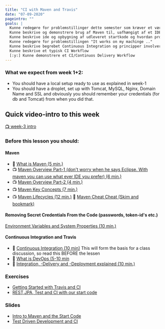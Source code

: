 ```yaml
---
title: "CI with Maven and Travis"
date: "07-09-2020"
pageintro: ""
goals: |
  Kunne redegøre for problemstillinger dette semester som kræver et værktøj som Maven
  Kunne beskrive og demonstrere brug af Maven til, uafhængigt af et IDE, bygge, teste, og afvikle Java Software
  Kunne beskrive ide og opbygning af udleveret startkode og hvordan problemet med "Secret Credentials" i koden er løst
  Kunne redegøre for problemstillingen "It works on my machinge .."
  Kunne beskrive begrebet Continuous Integration og principper involveret(CI)
  Kunne beskrive et typisk CI Workflow
  [:y:] Kunne demonstrere et CI/Continuos Delivery Workflow
---
```


### What we expect from week 1+2:

- You should have a local setup ready to use as explained in week-1
- You should have a droplet, set up with Tomcat, MySQL, Nginx, Domain Name and SSL and obviously you should remember your credentials (for db and Tomcat) from when you did that.

## Quick video-intro to this week

[:tv: week-3 intro](https://www.youtube.com/watch?v=kFkGk2rDN_A&feature=youtu.be)

### Before this lesson you should:

#### Maven

  <!--BEGIN readings ##-->

- :book: [What is Maven (5 min.)](https://maven.apache.org/what-is-maven.html)
- :tv: [Maven Overview Part-1 (don't worry when he says Eclipse. With maven you can use what ever IDE you prefer) (6 min.)](https://www.youtube.com/watch?v=Fe6lrsPmseo)
- :tv: [Maven Overview Part-2 (4 min.)](https://www.youtube.com/watch?v=cpurPIoadYs)
- :tv: [Maven Key Concepts (7 min.)](https://youtu.be/tUDFt6TtObw)
- :tv: [Maven Lifecycles (12 min.)](https://www.youtube.com/watch?v=AnXMfDo0mPM)
  <!--END readings ##-->
  <!--BEGIN readings_guides ##-->
  :book: [Maven Cheat Cheat (Skim and bookmark)](https://jrebel.com/rebellabs/maven-cheat-sheet/)
  <!--END readings_guides ##-->

#### Removing Secret Credentials From the Code (passwords, token-id's etc.)

[Environment Variables and System Properties (10 min.)](https://www.baeldung.com/java-system-get-property-vs-system-getenv)

#### Continuous Integration and Travis

<!--BEGIN readings ##-->

- :book: [Continuous Integration (10 min)](https://www.atlassian.com/continuous-delivery/continuous-integration/how-to-get-to-continuous-integration) This will form the basis for a class discussion, so read this BEFORE the lessen
- :book: [What is DevOps (5-10 min](https://docs.microsoft.com/en-us/azure/devops/learn/what-is-devops)
- :book: [Integration, -Delivery and -Deployment explained (10 min.)](https://semaphoreci.com/blog/2017/07/27/what-is-the-difference-between-continuous-integration-continuous-deployment-and-continuous-delivery.html)
  <!--END readings ##-->

### Exercises

<!--BEGIN exercises ##-->

- [Getting Started with Travis and CI](https://docs.google.com/document/d/1yN8fiKHI5oz4TfZrH_zHla51eiQ42F8tognZ4vefcVw/edit?usp=sharing)
- [REST,JPA, Test and CI with our start code](https://docs.google.com/document/d/1X3fK_9k2x4nImWI66EGrKbN0bOYXPRAepmGPEc-crHU/edit?usp=sharing)

<!--END exercises ##-->

### Slides

<!--BEGIN slides ##-->

- [Intro to Maven and the Start Code](https://docs.google.com/presentation/d/1z80HExOtbqn1f4lBt7oQufj_ms6WXtCfjCLh_3-fawE/edit?usp=sharing)
- [Test Driven Development and CI](https://docs.google.com/presentation/d/1xZITXjlsnRXLPmobS-Z9YX4CVvA7n5ZcUVXn9mXRVOY/edit?usp=sharing)
  <!--END slides ##-->

